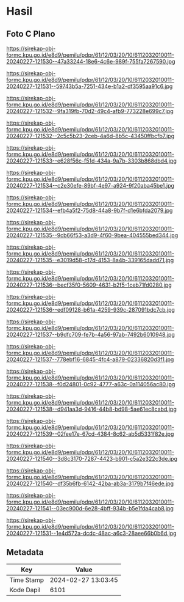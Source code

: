 # Hasil

## Foto C Plano

https://sirekap-obj-formc.kpu.go.id/e8d9/pemilu/pdpr/61/12/03/20/10/6112032010011-20240227-121530--47a33244-18e6-4c6e-989f-755fa7267590.jpg

https://sirekap-obj-formc.kpu.go.id/e8d9/pemilu/pdpr/61/12/03/20/10/6112032010011-20240227-121531--59743b5a-7251-434e-b1a2-df3595aa91c6.jpg

https://sirekap-obj-formc.kpu.go.id/e8d9/pemilu/pdpr/61/12/03/20/10/6112032010011-20240227-121532--9fa319fb-70d2-49c4-afb9-773228e699c7.jpg

https://sirekap-obj-formc.kpu.go.id/e8d9/pemilu/pdpr/61/12/03/20/10/6112032010011-20240227-121532--2c5c5b23-2ceb-4a6d-8b5c-43450ffbcfb7.jpg

https://sirekap-obj-formc.kpu.go.id/e8d9/pemilu/pdpr/61/12/03/20/10/6112032010011-20240227-121533--e628f56c-f51d-434a-9a7b-3303b868dbd4.jpg

https://sirekap-obj-formc.kpu.go.id/e8d9/pemilu/pdpr/61/12/03/20/10/6112032010011-20240227-121534--c2e30efe-89bf-4e97-a924-9f20aba45be1.jpg

https://sirekap-obj-formc.kpu.go.id/e8d9/pemilu/pdpr/61/12/03/20/10/6112032010011-20240227-121534--efb4a5f2-75d8-44a8-9b7f-d1e6bfda2079.jpg

https://sirekap-obj-formc.kpu.go.id/e8d9/pemilu/pdpr/61/12/03/20/10/6112032010011-20240227-121535--9cb66f53-a3d9-4f60-9bea-404555bed344.jpg

https://sirekap-obj-formc.kpu.go.id/e8d9/pemilu/pdpr/61/12/03/20/10/6112032010011-20240227-121535--e3019d58-c17d-4153-8a4b-339165dadd71.jpg

https://sirekap-obj-formc.kpu.go.id/e8d9/pemilu/pdpr/61/12/03/20/10/6112032010011-20240227-121536--becf35f0-5609-4631-b2f5-1ceb71fd0280.jpg

https://sirekap-obj-formc.kpu.go.id/e8d9/pemilu/pdpr/61/12/03/20/10/6112032010011-20240227-121536--edf09128-b61a-4259-939c-287091bdc7cb.jpg

https://sirekap-obj-formc.kpu.go.id/e8d9/pemilu/pdpr/61/12/03/20/10/6112032010011-20240227-121537--b9dfc709-fe7b-4a56-97ab-7492b6010948.jpg

https://sirekap-obj-formc.kpu.go.id/e8d9/pemilu/pdpr/61/12/03/20/10/6112032010011-20240227-121537--778ebf16-6845-4fc4-a879-02336820d3f1.jpg

https://sirekap-obj-formc.kpu.go.id/e8d9/pemilu/pdpr/61/12/03/20/10/6112032010011-20240227-121538--f0d24801-0c92-4777-a63c-0a114056ac80.jpg

https://sirekap-obj-formc.kpu.go.id/e8d9/pemilu/pdpr/61/12/03/20/10/6112032010011-20240227-121538--d941aa3d-9416-44b8-bd98-5ae61ec8cabd.jpg

https://sirekap-obj-formc.kpu.go.id/e8d9/pemilu/pdpr/61/12/03/20/10/6112032010011-20240227-121539--02fee17e-67cd-4384-8c62-ab5d5331f82e.jpg

https://sirekap-obj-formc.kpu.go.id/e8d9/pemilu/pdpr/61/12/03/20/10/6112032010011-20240227-121540--3d8c3170-7287-4423-b901-c5a2e322c3de.jpg

https://sirekap-obj-formc.kpu.go.id/e8d9/pemilu/pdpr/61/12/03/20/10/6112032010011-20240227-121540--df35b6fb-6142-42ba-ab3a-3179b7f46ede.jpg

https://sirekap-obj-formc.kpu.go.id/e8d9/pemilu/pdpr/61/12/03/20/10/6112032010011-20240227-121541--03ec900d-6e28-4bff-934b-b5e1fda4cab8.jpg

https://sirekap-obj-formc.kpu.go.id/e8d9/pemilu/pdpr/61/12/03/20/10/6112032010011-20240227-121531--1e4d572a-dcdc-48ac-a6c3-28aee66b0b6d.jpg


## Metadata

| Key        | Value               |
| ---------- | ------------------- |
| Time Stamp | 2024-02-27 13:03:45 |
| Kode Dapil | 6101                |



